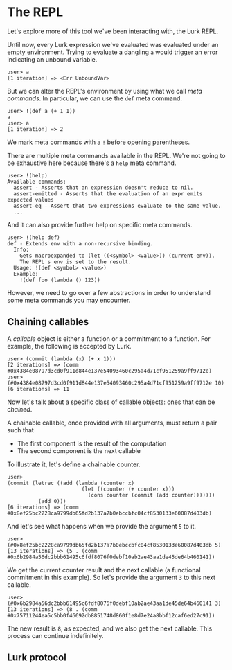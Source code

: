 # The REPL

Let's explore more of this tool we've been interacting with, the Lurk REPL.

Until now, every Lurk expression we've evaluated was evaluated under an empty environment.
Trying to evaluate a dangling `a` would trigger an error indicating an unbound variable.

```
user> a
[1 iteration] => <Err UnboundVar>
```

But we can alter the REPL's environment by using what we call *meta commands*.
In particular, we can use the `def` meta command.

```
user> !(def a (+ 1 1))
a
user> a
[1 iteration] => 2
```

We mark meta commands with a `!` before opening parentheses.

There are multiple meta commands available in the REPL.
We're not going to be exhaustive here because there's a `help` meta command.

```
user> !(help)
Available commands:
  assert - Asserts that an expression doesn't reduce to nil.
  assert-emitted - Asserts that the evaluation of an expr emits expected values
  assert-eq - Assert that two expressions evaluate to the same value.
  ...
```

And it can also provide further help on specific meta commands.

```
user> !(help def)
def - Extends env with a non-recursive binding.
  Info:
    Gets macroexpanded to (let ((<symbol> <value>)) (current-env)).
    The REPL's env is set to the result.
  Usage: !(def <symbol> <value>)
  Example:
    !(def foo (lambda () 123))
```

However, we need to go over a few abstractions in order to understand some meta commands you may encounter.

## Chaining callables

A *callable* object is either a function or a commitment to a function.
For example, the following is accepted by Lurk.

```
user> (commit (lambda (x) (+ x 1)))
[2 iterations] => (comm #0x4384e08797d3cd0f911d844e137e54093460c295a4d71cf951259a9ff9712e)
user> (#0x4384e08797d3cd0f911d844e137e54093460c295a4d71cf951259a9ff9712e 10)
[6 iterations] => 11
```

Now let's talk about a specific class of callable objects: ones that can be *chained*.

A chainable callable, once provided with all arguments, must return a pair such that
* The first component is the result of the computation
* The second component is the next callable

To illustrate it, let's define a chainable counter.

```
user>
(commit (letrec ((add (lambda (counter x)
                        (let ((counter (+ counter x)))
                          (cons counter (commit (add counter)))))))
          (add 0)))
[6 iterations] => (comm #0x8ef25bc2228ca9799db65fd2b137a7b0ebccbfc04cf8530133e60087d403db)
```

And let's see what happens when we provide the argument `5` to it.

```
user> (#0x8ef25bc2228ca9799db65fd2b137a7b0ebccbfc04cf8530133e60087d403db 5)
[13 iterations] => (5 . (comm #0x6b2984a56dc2bbb61495c6fdf8076f0debf10ab2ae43aa1de45de64b460141))
```

We get the current counter result and the next callable (a functional commitment in this example).
So let's provide the argument `3` to this next callable.

```
user> (#0x6b2984a56dc2bbb61495c6fdf8076f0debf10ab2ae43aa1de45de64b460141 3)
[13 iterations] => (8 . (comm #0x75711244ea5c5bb0f46692db8851748d860f1e8d7e24a8bbf12caf6ed27c91))
```

The new result is `8`, as expected, and we also get the next callable.
This process can continue indefinitely.

## Lurk protocol
